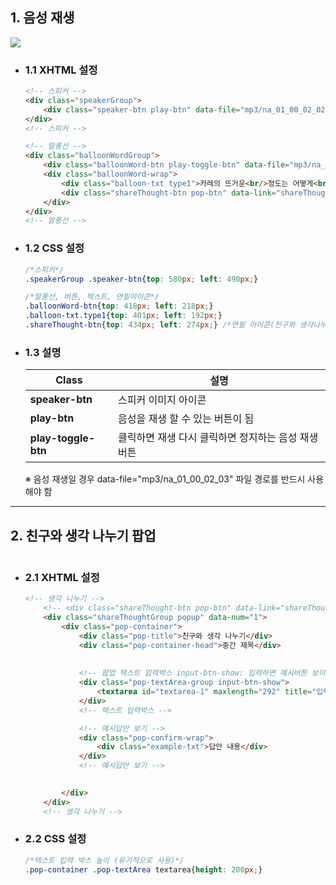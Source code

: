 ## 1. 음성 재생

<img src="https://user-images.githubusercontent.com/95833863/180592026-37e74429-35ca-4d8a-a938-18b68891977e.jpg">

* ### 1.1 XHTML 설정
    ```html
    <!-- 스피커 -->
    <div class="speakerGroup">
        <div class="speaker-btn play-btn" data-file="mp3/na_01_00_02_02" data-num="1" tabindex="2" title="음성"></div>
    </div>
    <!-- 스피커 -->
    ```
    
    ```html
    <!-- 말풍선 -->
    <div class="balloonWordGroup">
        <div class="balloonWord-btn play-toggle-btn" data-file="mp3/na_01_00_02_03"></div>
        <div class="balloonWord-wrap">
            <div class="balloon-txt type1">카레의 뜨거운<br/>정도는 어떻게<br/>알 수 있을까요?</div>
            <div class="shareThought-btn pop-btn" data-link="shareThought" data-num="1"></div>
        </div>
    </div>
    <!-- 말풍선 -->
    ```

* ### 1.2 CSS 설정
    ```CSS
    /*스피커*/
    .speakerGroup .speaker-btn{top: 580px; left: 490px;}
    
    /*말풍선, 버튼, 텍스트, 연필아이콘*/
    .balloonWord-btn{top: 418px; left: 218px;}
    .balloon-txt.type1{top: 401px; left: 192px;}
    .shareThought-btn{top: 434px; left: 274px;} /*연필 아이콘(친구와 생각나누기)*/
    ```

* ### 1.3 설명

  |Class|설명|
  |--|--|
  |**speaker-btn**|스피커 이미지 아이콘|
  |**play-btn**|음성을 재생 할 수 있는 버튼이 됨|
  |**play-toggle-btn**|클릭하면 재생 다시 클릭하면 정지하는 음성 재생 버튼|
   
  ※ 음성 재생일 경우 data-file="mp3/na_01_00_02_03" 파일 경로를 반드시 사용 해야 함

***

## 2. 친구와 생각 나누기 팝업

<img src="">

* ### 2.1 XHTML 설정
    ```html
    <!-- 생각 나누기 -->
        <!-- <div class="shareThought-btn pop-btn" data-link="shareThought"></div> --> <!-- 생각 나누기 버튼 -->
        <div class="shareThoughtGroup popup" data-num="1">
            <div class="pop-container">
                <div class="pop-title">친구와 생각 나누기</div>
                <div class="pop-container-head">중간 제목</div>
                
                
                <!-- 팝업 텍스트 입력박스 input-btn-show: 입력하면 예시버튼 보이기 -->
                <div class="pop-textArea-group input-btn-show">
                    <textarea id="textarea-1" maxlength="292" title="입력" placeholder="내용을 입력하세요."></textarea>
                </div>
                <!-- 텍스트 입력박스 -->

                <!-- 예시답안 보기 -->
                <div class="pop-confirm-wrap">
                    <div class="example-txt">답안 내용</div>
                </div>
                <!-- 예시답안 보기 -->
                

            </div>
        </div>
        <!-- 생각 나누기 -->
    ```
    
* ### 2.2 CSS 설정
    ```CSS
    /*텍스트 입력 박스 높이 (유기적으로 사용)*/
    .pop-container .pop-textArea textarea{height: 200px;} 
    ```








